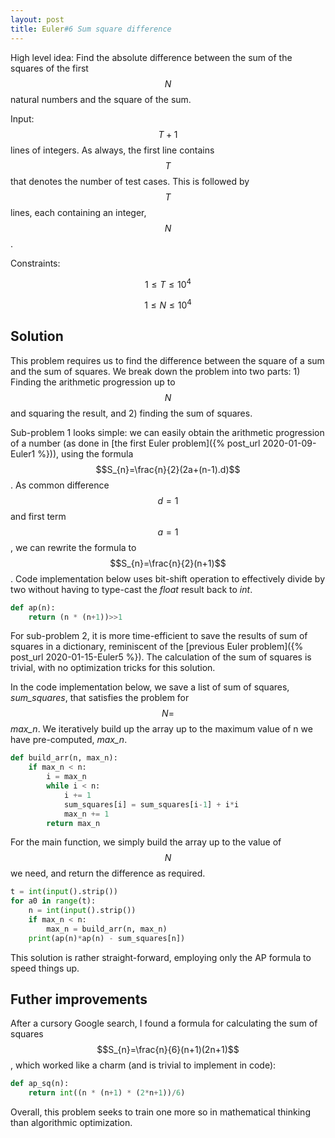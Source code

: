 ```yaml
---
layout: post
title: Euler#6 Sum square difference
---
```


High level idea: Find the absolute difference between the sum of the squares of the first $$N$$ natural numbers and the square of the sum.

Input: $$T+1$$ lines of integers. As always, the first line contains $$T$$ that denotes the number of test cases. This is followed by $$T$$ lines, each containing an integer, $$N$$.

Constraints:

$$1 \leq T \leq 10^4$$

$$1 \leq N \leq 10^4$$


## Solution
This problem requires us to find the difference between the square of a sum and the sum of squares. We break down the problem into two parts: 1) Finding the arithmetic progression up to $$N$$ and squaring the result, and 2) finding the sum of squares.

Sub-problem 1 looks simple: we can easily obtain the arithmetic progression of a number (as done in [the first Euler problem]({% post_url 2020-01-09-Euler1 %})), using the formula $$S_{n}=\frac{n}{2}(2a+(n-1).d)$$. As common difference $$d = 1$$ and first term $$a = 1$$, we can rewrite the formula to $$S_{n}=\frac{n}{2}(n+1)$$. Code implementation below uses bit-shift operation to effectively divide by two without having to type-cast the *float* result back to *int*.

```python
def ap(n):
    return (n * (n+1))>>1
```

For sub-problem 2, it is more time-efficient to save the results of sum of squares in a dictionary, reminiscent of the [previous Euler problem]({% post_url 2020-01-15-Euler5 %}). The calculation of the sum of squares is trivial, with no optimization tricks for this solution.

In the code implementation below, we save a list of sum of squares, *sum_squares*, that satisfies the problem for $$N = $$ *max_n*. We iteratively build up the array up to the maximum value of n we have pre-computed, *max_n*.

```python
def build_arr(n, max_n):
    if max_n < n:
        i = max_n
        while i < n:
            i += 1
            sum_squares[i] = sum_squares[i-1] + i*i
            max_n += 1
        return max_n
```
For the main function, we simply build the array up to the value of $$N$$ we need, and return the difference as required.

```python
t = int(input().strip())
for a0 in range(t):
    n = int(input().strip())
    if max_n < n:
        max_n = build_arr(n, max_n)
    print(ap(n)*ap(n) - sum_squares[n])
```

This solution is rather straight-forward, employing only the AP formula to speed things up. 

## Futher improvements
After a cursory Google search, I found a formula for calculating the sum of squares $$S_{n}=\frac{n}{6}(n+1)(2n+1)$$, which worked like a charm (and is trivial to implement in code):

```python
def ap_sq(n):
    return int((n * (n+1) * (2*n+1))/6)
```

Overall, this problem seeks to train one more so in mathematical thinking than algorithmic optimization.
